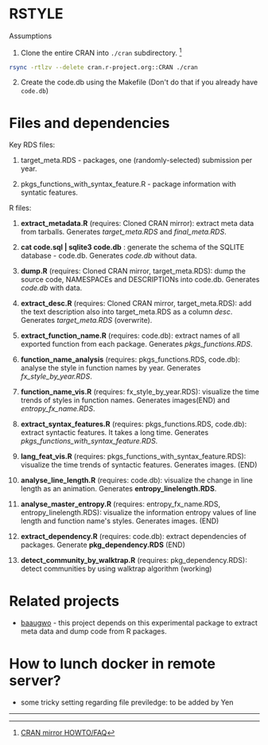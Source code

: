 # RSTYLE

Assumptions

1. Clone the entire CRAN into `./cran` subdirectory. [^1]

```sh
rsync -rtlzv --delete cran.r-project.org::CRAN ./cran
```

2. Create the code.db using the Makefile (Don't do that if you already have `code.db`)

# Files and dependencies

Key RDS files:

1. target_meta.RDS - packages, one (randomly-selected) submission per year.

2. pkgs_functions_with_syntax_feature.R - package information with syntatic features.

R files:

1. **extract_metadata.R** (requires: Cloned CRAN mirror): extract meta data from tarballs. Generates *target_meta.RDS* and *final_meta.RDS*.

2. **cat code.sql | sqlite3 code.db** : generate the schema of the SQLITE database - code.db. Generates *code.db* without data.

3. **dump.R** (requires: Cloned CRAN mirror, target_meta.RDS): dump the source code, NAMESPACEs and DESCRIPTIONs into code.db. Generates *code.db* with data.

4. **extract_desc.R** (requires: Cloned CRAN mirror, target_meta.RDS): add the text description also into target_meta.RDS as a column *desc*. Generates *target_meta.RDS* (overwrite).

5. **extract_function_name.R** (requires: code.db): extract names of all exported function from each package. Generates *pkgs_functions.RDS*.

6. **function_name_analysis** (requires: pkgs_functions.RDS, code.db): analyse the style in function names by year. Generates *fx_style_by_year.RDS*.

7. **function_name_vis.R** (requires: fx_style_by_year.RDS): visualize the time trends of styles in function names. Generates images(END) and *entropy_fx_name.RDS*.

8. **extract_syntax_features.R** (requires: pkgs_functions.RDS, code.db): extract syntactic features. It takes a long time. Generates *pkgs_functions_with_syntax_feature.RDS*.

9. **lang_feat_vis.R** (requires: pkgs_functions_with_syntax_feature.RDS): visualize the time trends of syntactic features. Generates images. (END)

10. **analyse_line_length.R** (requires: code.db): visualize the change in line length as an animation. Generates **entropy_linelength.RDS**.

11. **analyse_master_entropy.R** (requires: entropy_fx_name.RDS, entropy_linelength.RDS): visualize the information entropy values of line length and function name's styles. Generates images. (END)

12. **extract_dependency.R** (requires: code.db): extract dependencies of packages. Generate **pkg_dependency.RDS** (END)

13. **detect_community_by_walktrap.R** (requires: pkg_dependency.RDS): detect communities by using walktrap algorithm (working)

# Related projects

* [baaugwo](https://github.com/chainsawriot/baaugwo) - this project depends on this experimental package to extract meta data and dump code from R packages.


# How to lunch docker in remote server?
- some tricky setting regarding file previledge: to be added by Yen
----
[^1]: [CRAN mirror HOWTO/FAQ](https://cran.r-project.org/mirror-howto.html)
